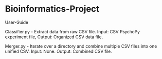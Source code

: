 # Bioinformatics-Project

User-Guide

Classifier.py - 
Extract data from raw CSV file.
Input: CSV PsychoPy experiment file, Output: Organized CSV data file.

Merger.py -
Iterate over a directory and combine multiple CSV files into one unified CSV.
Input: None. Output: Combined CSV file.
